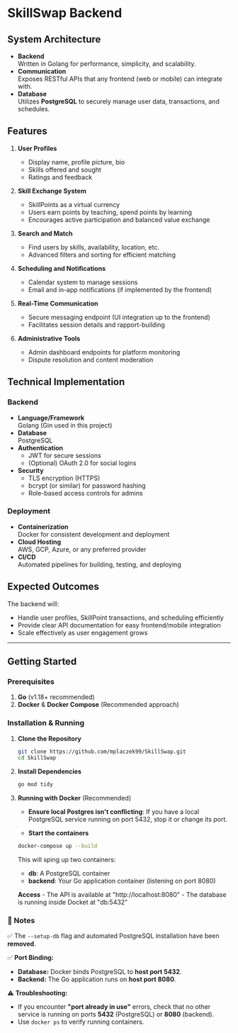 # SkillSwap Backend

## System Architecture

- **Backend**  
  Written in Golang for performance, simplicity, and scalability.
- **Communication**  
  Exposes RESTful APIs that any frontend (web or mobile) can integrate with.
- **Database**  
  Utilizes **PostgreSQL** to securely manage user data, transactions, and schedules.

## Features

1. **User Profiles**  
   - Display name, profile picture, bio  
   - Skills offered and sought  
   - Ratings and feedback  

2. **Skill Exchange System**  
   - SkillPoints as a virtual currency  
   - Users earn points by teaching, spend points by learning  
   - Encourages active participation and balanced value exchange  

3. **Search and Match**  
   - Find users by skills, availability, location, etc.  
   - Advanced filters and sorting for efficient matching  

4. **Scheduling and Notifications**  
   - Calendar system to manage sessions  
   - Email and in-app notifications (if implemented by the frontend)  

5. **Real-Time Communication**  
   - Secure messaging endpoint (UI integration up to the frontend)  
   - Facilitates session details and rapport-building  

6. **Administrative Tools**  
   - Admin dashboard endpoints for platform monitoring  
   - Dispute resolution and content moderation  

## Technical Implementation

### Backend

- **Language/Framework**  
  Golang (Gin used in this project)
- **Database**  
  PostgreSQL  
- **Authentication**  
  - JWT for secure sessions
  - (Optional) OAuth 2.0 for social logins
- **Security**  
  - TLS encryption (HTTPS)  
  - bcrypt (or similar) for password hashing  
  - Role-based access controls for admins  

### Deployment

- **Containerization**  
  Docker for consistent development and deployment
- **Cloud Hosting**  
  AWS, GCP, Azure, or any preferred provider
- **CI/CD**  
  Automated pipelines for building, testing, and deploying

## Expected Outcomes

The backend will:

- Handle user profiles, SkillPoint transactions, and scheduling efficiently
- Provide clear API documentation for easy frontend/mobile integration
- Scale effectively as user engagement grows

---

## Getting Started

### Prerequisites

1. **Go** (v1.18+ recommended)
2. **Docker** & **Docker Compose** (Recommended approach)

### Installation & Running

1. **Clone the Repository**  
   ```bash
   git clone https://github.com/mplaczek99/SkillSwap.git
   cd SkillSwap
    ```

2. **Install Dependencies**
    ```bash
    go mod tidy
    ```

3. **Running with Docker** (Recommended)
    - **Ensure local Postgres isn't conflicting**: If you have a local PostgreSQL service running on port 5432, stop it or change its port.

    - **Start the containers**
    ```bash
    docker-compose up --build
    ```
    This will sping up two containers:
    - **db**: A PostgreSQL container
    - **backend**: Your Go application container (listening on port 8080)

    **Access**
        - The API is available at "http://localhost:8080"
        - The database is running inside Docket at "db:5432"

### 📝 Notes

✅ The `--setup-db` flag and automated PostgreSQL installation have been **removed**.

✅ **Port Binding:**  
   - **Database:** Docker binds PostgreSQL to **host port 5432**.  
   - **Backend:** The Go application runs on **host port 8080**.  

⚠️ **Troubleshooting:**  
   - If you encounter **"port already in use"** errors, check that no other service is running on ports **5432** (PostgreSQL) or **8080** (backend).  
   - Use `docker ps` to verify running containers.  
